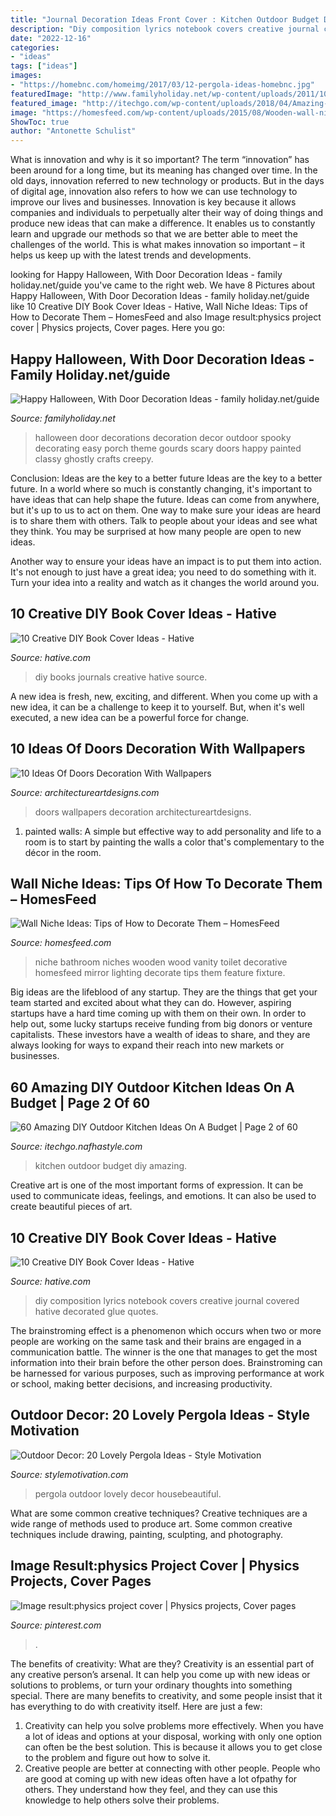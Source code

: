 ```yaml
---
title: "Journal Decoration Ideas Front Cover : Kitchen Outdoor Budget Diy Amazing"
description: "Diy composition lyrics notebook covers creative journal covered hative decorated glue quotes"
date: "2022-12-16"
categories:
- "ideas"
tags: ["ideas"]
images:
- "https://homebnc.com/homeimg/2017/03/12-pergola-ideas-homebnc.jpg"
featuredImage: "http://www.familyholiday.net/wp-content/uploads/2011/10/2-halloween-door-decoration-.jpg"
featured_image: "http://itechgo.com/wp-content/uploads/2018/04/Amazing-DIY-Outdoor-Kitchen-Ideas-On-A-Budget-50.jpg"
image: "https://homesfeed.com/wp-content/uploads/2015/08/Wooden-wall-niches-for-transparent-glass-vases-in-a-bathroom-floating-sink-and-faucet-a-decorative-mirror-with-wood-frame-a-single-vanity-lighting-fixture-a-toilet-fixture.jpg"
ShowToc: true
author: "Antonette Schulist"
---
```



What is innovation and why is it so important?
The term “innovation” has been around for a long time, but its meaning has changed over time. In the old days, innovation referred to new technology or products. But in the days of digital age, innovation also refers to how we can use technology to improve our lives and businesses.
Innovation is key because it allows companies and individuals to perpetually alter their way of doing things and produce new ideas that can make a difference. It enables us to constantly learn and upgrade our methods so that we are better able to meet the challenges of the world. This is what makes innovation so important – it helps us keep up with the latest trends and developments.

	

		
looking for Happy Halloween, With Door Decoration Ideas - family holiday.net/guide you've came to the right web. We have 8 Pictures about Happy Halloween, With Door Decoration Ideas - family holiday.net/guide like 10 Creative DIY Book Cover Ideas - Hative, Wall Niche Ideas: Tips of How to Decorate Them – HomesFeed and also Image result:physics project cover | Physics projects, Cover pages. Here you go:
		
    
## Happy Halloween, With Door Decoration Ideas - Family Holiday.net/guide

<img loading=lazy src="http://www.familyholiday.net/wp-content/uploads/2011/10/2-halloween-door-decoration-.jpg" onerror="this.onerror=null;this.src='https://tse2.mm.bing.net/th?id=OIP.YtbDInij2lOCS0cMyyI0TAHaJ4&amp;pid=15.1';" alt="Happy Halloween, With Door Decoration Ideas - family holiday.net/guide">

_Source: familyholiday.net_

>halloween door decorations decoration decor outdoor spooky decorating easy porch theme gourds scary doors happy painted classy ghostly crafts creepy. 

	

Conclusion: Ideas are the key to a better future
Ideas are the key to a better future. In a world where so much is constantly changing, it's important to have ideas that can help shape the future. Ideas can come from anywhere, but it's up to us to act on them.
One way to make sure your ideas are heard is to share them with others. Talk to people about your ideas and see what they think. You may be surprised at how many people are open to new ideas.

Another way to ensure your ideas have an impact is to put them into action. It's not enough to just have a great idea; you need to do something with it. Turn your idea into a reality and watch as it changes the world around you.

    
## 10 Creative DIY Book Cover Ideas - Hative

<img loading=lazy src="https://hative.com/wp-content/uploads/2014/09/diy-book-cover-ideas/4-old-books-make-great-journals.jpg" onerror="this.onerror=null;this.src='https://tse3.mm.bing.net/th?id=OIP.eWOE_esJZnOiewwDMmULugHaJ4&amp;pid=15.1';" alt="10 Creative DIY Book Cover Ideas - Hative">

_Source: hative.com_

>diy books journals creative hative source. 

	

A new idea is fresh, new, exciting, and different. When you come up with a new idea, it can be a challenge to keep it to yourself. But, when it's well executed, a new idea can be a powerful force for change.

    
## 10 Ideas Of Doors Decoration With Wallpapers

<img loading=lazy src="https://www.architectureartdesigns.com/wp-content/uploads/2013/03/ArchitectureArtDesigns-528.jpg" onerror="this.onerror=null;this.src='https://tse1.mm.bing.net/th?id=OIP.8D1KoP6SImpSoLxzAsSrpgAAAA&amp;pid=15.1';" alt="10 Ideas Of Doors Decoration With Wallpapers">

_Source: architectureartdesigns.com_

>doors wallpapers decoration architectureartdesigns. 

	

1. painted walls: A simple but effective way to add personality and life to a room is to start by painting the walls a color that's complementary to the décor in the room.

    
## Wall Niche Ideas: Tips Of How To Decorate Them – HomesFeed

<img loading=lazy src="https://homesfeed.com/wp-content/uploads/2015/08/Wooden-wall-niches-for-transparent-glass-vases-in-a-bathroom-floating-sink-and-faucet-a-decorative-mirror-with-wood-frame-a-single-vanity-lighting-fixture-a-toilet-fixture.jpg" onerror="this.onerror=null;this.src='https://tse4.mm.bing.net/th?id=OIP.HgsJtAzgnluKXsajRZ7NPQHaFm&amp;pid=15.1';" alt="Wall Niche Ideas: Tips of How to Decorate Them – HomesFeed">

_Source: homesfeed.com_

>niche bathroom niches wooden wood vanity toilet decorative homesfeed mirror lighting decorate tips them feature fixture. 

	

Big ideas are the lifeblood of any startup. They are the things that get your team started and excited about what they can do. However, aspiring startups have a hard time coming up with them on their own. In order to help out, some lucky startups receive funding from big donors or venture capitalists. These investors have a wealth of ideas to share, and they are always looking for ways to expand their reach into new markets or businesses.

    
## 60 Amazing DIY Outdoor Kitchen Ideas On A Budget | Page 2 Of 60

<img loading=lazy src="http://itechgo.com/wp-content/uploads/2018/04/Amazing-DIY-Outdoor-Kitchen-Ideas-On-A-Budget-50.jpg" onerror="this.onerror=null;this.src='https://tse1.mm.bing.net/th?id=OIP.qqfG8TiV5zjZzAZwxFqeSQHaFm&amp;pid=15.1';" alt="60 Amazing DIY Outdoor Kitchen Ideas On A Budget | Page 2 of 60">

_Source: itechgo.nafhastyle.com_

>kitchen outdoor budget diy amazing. 

	

Creative art is one of the most important forms of expression. It can be used to communicate ideas, feelings, and emotions. It can also be used to create beautiful pieces of art.

    
## 10 Creative DIY Book Cover Ideas - Hative

<img loading=lazy src="https://hative.com/wp-content/uploads/2014/09/diy-book-cover-ideas/7-diy-music-lyrics-cover.jpg" onerror="this.onerror=null;this.src='https://tse1.mm.bing.net/th?id=OIP.CYFk4_8svYD4BMGVU3HTXwHaHa&amp;pid=15.1';" alt="10 Creative DIY Book Cover Ideas - Hative">

_Source: hative.com_

>diy composition lyrics notebook covers creative journal covered hative decorated glue quotes. 

	

The brainstroming effect is a phenomenon which occurs when two or more people are working on the same task and their brains are engaged in a communication battle. The winner is the one that manages to get the most information into their brain before the other person does. Brainstroming can be harnessed for various purposes, such as improving performance at work or school, making better decisions, and increasing productivity.

    
## Outdoor Decor: 20 Lovely Pergola Ideas - Style Motivation

<img loading=lazy src="https://homebnc.com/homeimg/2017/03/12-pergola-ideas-homebnc.jpg" onerror="this.onerror=null;this.src='https://tse4.mm.bing.net/th?id=OIP.EJBvl7osLPwA2kz6-hNq9gHaKA&amp;pid=15.1';" alt="Outdoor Decor: 20 Lovely Pergola Ideas - Style Motivation">

_Source: stylemotivation.com_

>pergola outdoor lovely decor housebeautiful. 

	

What are some common creative techniques?
Creative techniques are a wide range of methods used to produce art. Some common creative techniques include drawing, painting, sculpting, and photography.

    
## Image Result:physics Project Cover | Physics Projects, Cover Pages

<img loading=lazy src="https://i.pinimg.com/736x/41/2c/94/412c94e71c81dbb373caee8ba58018c3.jpg" onerror="this.onerror=null;this.src='https://tse3.mm.bing.net/th?id=OIP.MSDPOY4OOf35EOjTv_Mw6AHaLG&amp;pid=15.1';" alt="Image result:physics project cover | Physics projects, Cover pages">

_Source: pinterest.com_

>. 

	

The benefits of creativity: What are they?
Creativity is an essential part of any creative person’s arsenal. It can help you come up with new ideas or solutions to problems, or turn your ordinary thoughts into something special. There are many benefits to creativity, and some people insist that it has everything to do with creativity itself. Here are just a few: 
1) Creativity can help you solve problems more effectively. When you have a lot of ideas and options at your disposal, working with only one option can often be the best solution. This is because it allows you to get close to the problem and figure out how to solve it. 
2) Creative people are better at connecting with other people. People who are good at coming up with new ideas often have a lot ofpathy for others. They understand how they feel, and they can use this knowledge to help others solve their problems.

